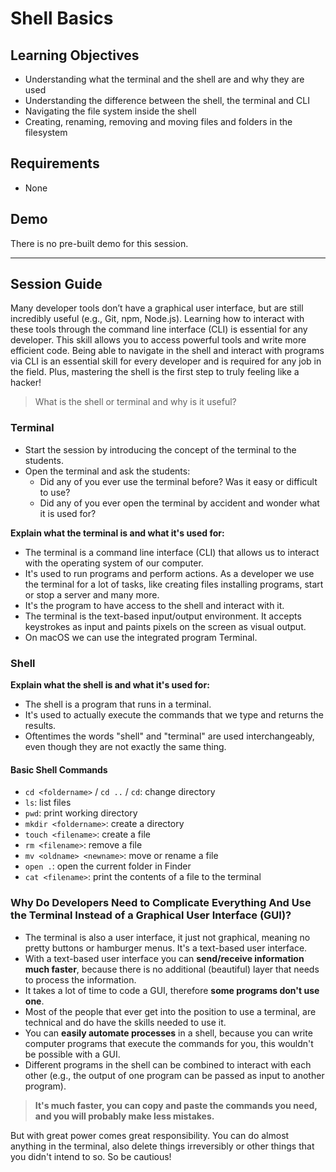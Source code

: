 # Shell Basics

## Learning Objectives

- Understanding what the terminal and the shell are and why they are used
- Understanding the difference between the shell, the terminal and CLI
- Navigating the file system inside the shell
- Creating, renaming, removing and moving files and folders in the filesystem

## Requirements

- None

## Demo

There is no pre-built demo for this session.

---

## Session Guide

Many developer tools don’t have a graphical user interface, but are still incredibly useful (e.g., Git, npm, Node.js). Learning how to interact with these tools through the command line interface (CLI) is essential for any developer. This skill allows you to access powerful tools and write more efficient code. Being able to navigate in the shell and interact with programs via CLI is an essential skill for every developer and is required for any job in the field. Plus, mastering the shell is the first step to truly feeling like a hacker!

> What is the shell or terminal and why is it useful?

### Terminal

- Start the session by introducing the concept of the terminal to the students.
- Open the terminal and ask the students:
  - Did any of you ever use the terminal before? Was it easy or difficult to use?
  - Did any of you ever open the terminal by accident and wonder what it is used for?

**Explain what the terminal is and what it's used for:**

- The terminal is a command line interface (CLI) that allows us to interact with the operating system of our computer.
- It's used to run programs and perform actions. As a developer we use the terminal for a lot of tasks, like creating files installing programs, start or stop a server and many more.
- It's the program to have access to the shell and interact with it.
- The terminal is the text-based input/output environment. It accepts keystrokes as input and paints pixels on the screen as visual output.
- On macOS we can use the integrated program Terminal.

### Shell

**Explain what the shell is and what it's used for:**

- The shell is a program that runs in a terminal.
- It's used to actually execute the commands that we type and returns the results.
- Oftentimes the words "shell" and "terminal" are used interchangeably, even though they are not exactly the same thing.

#### Basic Shell Commands

- `cd <foldername>` / `cd ..` / `cd`: change directory
- `ls`: list files
- `pwd`: print working directory
- `mkdir <foldername>`: create a directory
- `touch <filename>`: create a file
- `rm <filename>`: remove a file
- `mv <oldname> <newname>`: move or rename a file
- `open .`: open the current folder in Finder
- `cat <filename>`: print the contents of a file to the terminal

### Why Do Developers Need to Complicate Everything And Use the Terminal Instead of a Graphical User Interface (GUI)?

- The terminal is also a user interface, it just not graphical, meaning no pretty buttons or hamburger menus. It's a text-based user interface.
- With a text-based user interface you can **send/receive information much faster**, because there is no additional (beautiful) layer that needs to process the information.
- It takes a lot of time to code a GUI, therefore **some programs don't use one**.
- Most of the people that ever get into the position to use a terminal, are technical and do have the skills needed to use it.
- You can **easily automate processes** in a shell, because you can write computer programs that execute the commands for you, this wouldn't be possible with a GUI.
- Different programs in the shell can be combined to interact with each other (e.g., the output of one program can be passed as input to another program).

> **It's much faster, you can copy and paste the commands you need, and you will probably make less mistakes.**

But with great power comes great responsibility. You can do almost anything in the terminal, also delete things irreversibly or other things that you didn't intend to so. So be cautious!
